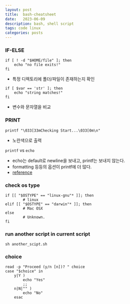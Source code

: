 ```yaml
---
layout: post
title:  bash-cheatsheet
date:   2023-06-09
description: bash, shell script 
tags: code linux
categories: posts
---
```

### IF-ELSE

```shell
if [ ! -d "$HOME/file" ]; then
    echo "no file exits!"
fi
```
- 특정 디렉토리에 폴더/파일이 존재하는지 확인

```shell
if [ $var == 'str' ]; then
    echo "string matches!"
fi
```
- 변수와 문자열을 비교

### PRINT

`printf "\033[33mChecking Start...\033[0m\n"`
- 노란색으로 출력

`printf` vs `echo`
- echo는 default로 newline을 보내고, printf는 보내지 않는다. 
- formatting 등등의 옵션이 printf에 더 많다. 
- [reference](https://pavolkutaj.medium.com/output-echo-and-printf-3eaa2fadd445)

### check os type

```shell
if [[ "$OSTYPE" == "linux-gnu"* ]]; then
        # linux
elif [[ "$OSTYPE" == "darwin"* ]]; then
        # Mac OSX
else
        # Unknown.
fi
```

### run another script in current script
`sh another_scipt.sh`

### choice
```shell
read -p "Proceed (y/n [n])? " choice
case "$choice" in
    y|Y )
        echo "Yes"
        ;;
    n|N|"" )
        echo "No"
    esac
```




